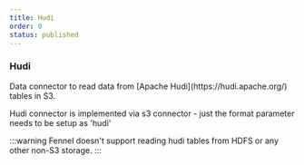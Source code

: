 ```yaml
---
title: Hudi
order: 0
status: published
---
```

### Hudi

<Divider>
<LeftSection>
Data connector to read data from [Apache Hudi](https://hudi.apache.org/) tables in S3. 

Hudi connector is implemented via s3 connector - just the format parameter needs to 
be setup as 'hudi'

:::warning
Fennel doesn't support reading hudi tables from HDFS or any other non-S3 storage.
:::
</LeftSection>

<RightSection>
<pre snippet="api-reference/sources/s3#s3_hudi"
    status="success" message="Sourcing hudi tables into Fennel datasets" 
    highlight="10">
</pre>
</RightSection>
</Divider>
